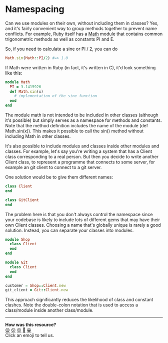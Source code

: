 # Namespacing

Can we use modules on their own, without including them in classes? Yes, and it's fairly convenient way to group methods together to prevent name conflicts. For example, Ruby itself has a [Math](http://www.ruby-doc.org/core-2.0.0/Math.html) module that contains common trigonometric methods as well as constants PI and E. 

So, if you need to calculate a sine or PI / 2, you can do

````ruby
Math.sin(Math::PI/2) #=> 1.0
````

If Math were written in Ruby (in fact, it's written in C), it'd look something like this:

````ruby
module Math
  PI = 3.1415926
  def Math.sin(x)
    # implementation of the sine function
  end
end
````

The module math is not intended to be included in other classes (although it's possible) but simply serves as a namespace for methods and constants. Note that the method definition includes the name of the module (def Math.sin(x)). This makes it possible to call the sin() method without including Math in other classes.

It's also possible to include modules and classes inside other modules and classes. For example, let's say you're writing a system that has a Client class corresponding to a real person. But then you decide to write another Client class, to represent a programme that connects to some server, for example an git client to connect to a git server.

One solution would be to give them different names:

````ruby
class Client
end

class GitClient
end
````

The problem here is that you don't always control the namespace since your codebase is likely to include lots of different gems that may have their own Client classes. Choosing a name that's globally unique is rarely a good solution. Instead, you can separate your classes into modules.

````ruby
module Shop
  class Client
  end
end

module Git
  class Client
  end  
end

customer = Shop::Client.new
git_client = Git::Client.new
````

This approach significantly reduces the likelihood of class and constant clashes. Note the double-colon notation that is used to access a class/module inside another class/module.

<!-- BEGIN GENERATED SECTION DO NOT EDIT -->

---

**How was this resource?**  
[😫](https://airtable.com/shrUJ3t7KLMqVRFKR?prefill_Repository=course&prefill_File=pills/namespacing.md&prefill_Sentiment=😫) [😕](https://airtable.com/shrUJ3t7KLMqVRFKR?prefill_Repository=course&prefill_File=pills/namespacing.md&prefill_Sentiment=😕) [😐](https://airtable.com/shrUJ3t7KLMqVRFKR?prefill_Repository=course&prefill_File=pills/namespacing.md&prefill_Sentiment=😐) [🙂](https://airtable.com/shrUJ3t7KLMqVRFKR?prefill_Repository=course&prefill_File=pills/namespacing.md&prefill_Sentiment=🙂) [😀](https://airtable.com/shrUJ3t7KLMqVRFKR?prefill_Repository=course&prefill_File=pills/namespacing.md&prefill_Sentiment=😀)  
Click an emoji to tell us.

<!-- END GENERATED SECTION DO NOT EDIT -->
